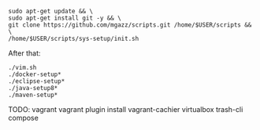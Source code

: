 ```
sudo apt-get update && \
sudo apt-get install git -y && \
git clone https://github.com/mgazz/scripts.git /home/$USER/scripts && \
/home/$USER/scripts/sys-setup/init.sh

```

After that:

```
./vim.sh
./docker-setup*
./eclipse-setup*
./java-setup8*
./maven-setup*

```

TODO:
vagrant
vagrant plugin install vagrant-cachier
virtualbox
trash-cli
compose
